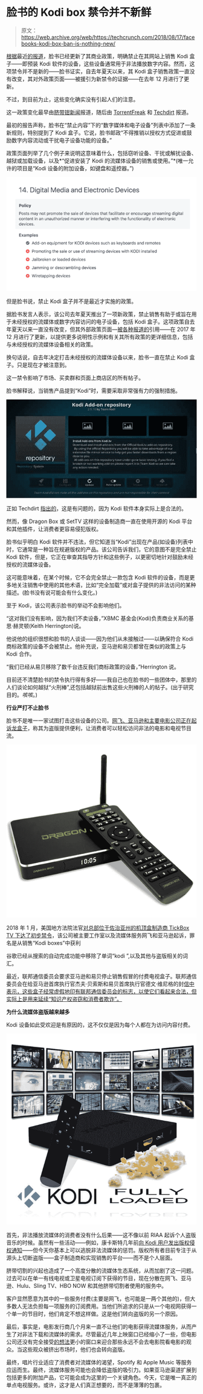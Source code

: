 # 脸书的 Kodi box 禁令并不新鲜

> 原文：<https://web.archive.org/web/https://techcrunch.com/2018/08/17/facebooks-kodi-box-ban-is-nothing-new/>

[根据](https://web.archive.org/web/20230217185339/https://www.techdirt.com/articles/20180814/07250740423/facebook-bans-promotion-kodi-boxes-even-if-theyre-perfectly-legal.shtml)最近[的报道](https://web.archive.org/web/20230217185339/https://www.cordcuttersnews.com/facebook-bans-the-sale-of-kodi-boxes-jailbroken-streaming-players/)，脸书已经更新了其商业政策，明确禁止在其网站上销售 Kodi 盒子——即预装 Kodi 软件的设备，这些设备通常用于非法播放数字内容。然而，这项禁令并不是新的——脸书证实，自去年夏天以来，其 Kodi 盒子销售政策一直没有改变，其对外政策页面——被援引为新禁令的证据——在去年 12 月进行了更新。

不过，到目前为止，这些变化确实没有引起人们的注意。

这一政策变化最早由[脐带钳新闻](https://web.archive.org/web/20230217185339/https://www.cordcuttersnews.com/facebook-bans-the-sale-of-kodi-boxes-jailbroken-streaming-players/)报道，随后由 [TorrentFreak](https://web.archive.org/web/20230217185339/https://torrentfreak.com/facebook-bans-the-sale-of-all-kodi-boxes-legal-or-not-180813/) 和 [Techdirt](https://web.archive.org/web/20230217185339/https://www.techdirt.com/articles/20180814/07250740423/facebook-bans-promotion-kodi-boxes-even-if-theyre-perfectly-legal.shtml) 报道。

最初的报告声称，脸书在“禁止内容”下的“数字媒体和电子设备”列表中添加了一条新规则，特别提到了 Kodi 盒子。它说，脸书邮政“不得推销以授权方式促进或鼓励数字内容流动或干扰电子设备功能的设备。”

政策页面列举了几个例子来说明这意味着什么，包括窃听设备、干扰或解扰设备、越狱或加载设备，以及*“促进安装了 Kodi 的流媒体设备的销售或使用。”*(唯一允许的项目是“Kodi 设备的附加设备，如键盘和遥控器。”)

![](img/1b7528e846cca0b5233463baff4ef00b.png)

但是脸书说，禁止 Kodi 盒子并不是最近才实施的政策。

据脸书发言人表示，该公司去年夏天推出了一项新政策，禁止销售有助于或旨在用于未经授权的流媒体或数字内容访问的电子设备，包括 Kodi 盒子。这项政策自去年夏天以来一直没有改变，但其外部政策页面—[被各种报道的](https://web.archive.org/web/20230217185339/https://www.facebook.com/policies/commerce/prohibited_content/unauthorized_access_to_digital_media_or_interference_with_electronic_devices)引用——在 2017 年 12 月进行了更新，以提供更多说明性示例和有关其所有政策的更详细信息，包括与未经授权的流媒体设备相关的政策。

换句话说，自去年决定打击未经授权的流媒体设备以来，脸书一直在禁止 Kodi 盒子。只是现在才被注意到。

这一禁令影响了市场、买卖群和页面上商店区的所有帖子。

脸书解释说，当销售产品提到“Kodi”时，需要采取非常强有力的强制措施。

![](img/98164315fcd2991cd80375838428ff3d.png)

正如 Techdirt [指出的](https://web.archive.org/web/20230217185339/https://www.techdirt.com/articles/20180814/07250740423/facebook-bans-promotion-kodi-boxes-even-if-theyre-perfectly-legal.shtml)，这是有问题的，因为 Kodi 软件本身实际上是合法的。

然而，像 Dragon Box 或 SetTV 这样的设备制造商一直在使用开源的 Kodi 平台和其他插件，让消费者更容易侵犯版权。

脸书似乎明白 Kodi 软件并不违法，但它知道当“Kodi”出现在产品(如设备)列表中时，它通常是一种旨在规避版权的产品。该公司告诉我们，它的意图不是完全禁止 Kodi 软件，但是，它正在审查其指导方针和这些例子，以更密切地针对鼓励未经授权的流媒体设备。

这可能意味着，在某个时候，它不会完全禁止一款包含 Kodi 软件的设备，而是更多地关注销售中使用的其他术语，比如“完全加载”或对盒子提供的非法访问的某种描述。(脸书没有说可能会有什么变化。)

至于 Kodi，该公司表示脸书的举动不会影响他们。

“这对我们没有影响，因为我们不卖设备，”XBMC 基金会(Kodi)负责商业关系的基思·赫灵顿(Keith Herrington)说。

他说他的组织很想和脸书的人谈谈——因为他们从未接触过——以确保符合 Kodi 商标政策的设备不会被禁止。他补充说，亚马逊和易贝都曾在类似的政策上与 Kodi 合作。

“我们已经从易贝移除了数千台违反我们商标政策的设备，”Herrington 说。

目前还不清楚脸书的禁令执行得有多好——我自己也在脸书的一些团体中，那里的人们谈论如何越狱“火刑棒”,还包括越狱前出售这些火刑棒的人的帖子。(出于研究目的。*咳咳*。)

**行业严打不止脸书**

脸书不是唯一一家试图打击这些设备的公司。[网飞、亚马逊和主要电影公司正在起诉龙盒子](https://web.archive.org/web/20230217185339/https://variety.com/2018/digital/news/dragon-box-sued-netflix-amazon-universal-warner-bros-disney-paramount-1202660358/)，称其为盗版提供便利，让消费者可以轻松访问非法的电影和电视节目流。

![](img/cab4c515d83417a129108d165d6eba4f.png)

2018 年 1 月，美国地方法院法官[对总部位于佐治亚州的机顶盒制造商 TickBox TV 下达了初步禁令](https://web.archive.org/web/20230217185339/http://www.latimes.com/business/hollywood/la-fi-ct-tickbox-studios-20180130-story.html)，该公司被主要工作室以及流媒体服务网飞和亚马逊起诉，罪名是从销售“Kodi boxes”中获利

谷歌已经从搜索的自动完成功能中移除了单词“kodi ”,以及其他与盗版相关的词汇。

最近，联邦通信委员会要求亚马逊和易贝停止销售假冒的付费电视盒子。联邦通信委员会在给亚马逊首席执行官杰夫·贝索斯和易贝首席执行官德文·维尼格的封[信中表示，这些盒子经常虚假地印有联邦通信委员会的标志，以使它们看起来合法，但实际上是用来延续“知识产权盗窃和消费者欺诈”。](https://web.archive.org/web/20230217185339/https://www.fcc.gov/document/comm-oriellys-52518-letter-ebay-and-amazon-re-set-top-boxes)

**为什么流媒体盗版越来越多**

Kodi 设备如此受欢迎是有原因的，这不仅仅是因为每个人都在为访问内容付费。

![](img/803a5e52a8b789b7b54d1081dd8d31e3.png)

首先，非法播放流媒体的消费者没有什么后果——这不像以前 RIAA 起诉个人盗版音乐的时候。虽然有一些活动——例如，康卡斯特几年前[向 Kodi 用户发出版权侵权通知](https://web.archive.org/web/20230217185339/https://www.cordcuttersnews.com/comcast-starts-issuing-copyright-infringement-notices-to-kodi-users/)——但今天你基本上可以逃脱非法流媒体的惩罚。版权所有者目前专注于从源头上切断盗版——盒子制造商和实现销售的平台——而不是个人层面。

脐带切割的兴起也造成了一个高度分散的流媒体生态系统，从而加剧了这一问题。过去可以在单一有线电视或卫星电视订阅下获得的节目，现在分散在网飞、亚马逊、Hulu、Sling TV、HBO NOW 和其他脐带切割者使用的服务中。

客户显然愿意为其中的一些服务付费(主要是网飞，也可能是一两个其他的)，但大多数人无法负担每一项服务的订阅费用。当他们所追求的只是从一个电视网获得一个单一的节目时，他们肯定不想这样做。这是他们转向盗版的另一个原因。

最后，事实是，电影发行商几个月来一直不让他们的电影获得流媒体服务，从而产生了对非法下载和流媒体的需求。尽管最近几年上映窗口已经缩小了一些，但电影公司还没有完全接受[的想法](https://web.archive.org/web/20230217185339/http://fortune.com/2017/08/18/warner-bros-universal-apple-comcast-movie-theaters/)更小的窗口来迎合那些永远不会去电影院看电影的观众。当这些观众被挤出市场时，他们也会转向盗版。

最终，唱片行业适应了消费者对流媒体的渴望，Spotify 和 Apple Music 等服务应运而生。最终，流媒体服务可能也会降低盗版的吸引力。如果亚马逊渠道扩展到包括更多的附加产品，它可能会成为这里的一个关键角色。今天，它是唯一真正的单点电视服务。或许，这才是人们真正想要的，而不是薄薄的包裹。